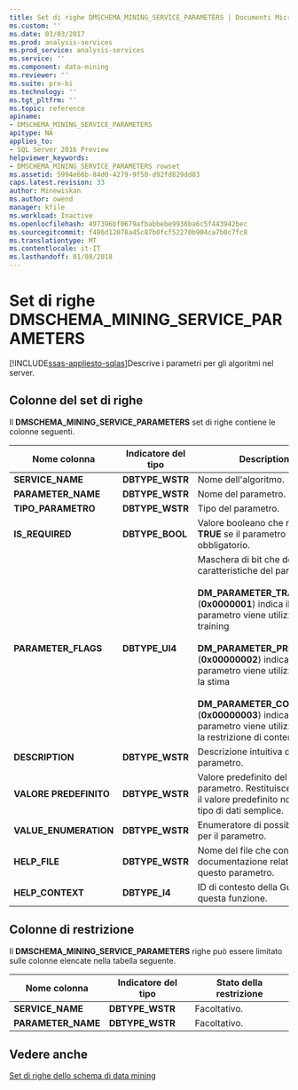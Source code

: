 ```yaml
---
title: Set di righe DMSCHEMA_MINING_SERVICE_PARAMETERS | Documenti Microsoft
ms.custom: ''
ms.date: 03/03/2017
ms.prod: analysis-services
ms.prod_service: analysis-services
ms.service: ''
ms.component: data-mining
ms.reviewer: ''
ms.suite: pro-bi
ms.technology: ''
ms.tgt_pltfrm: ''
ms.topic: reference
apiname:
- DMSCHEMA_MINING_SERVICE_PARAMETERS
apitype: NA
applies_to:
- SQL Server 2016 Preview
helpviewer_keywords:
- DMSCHEMA_MINING_SERVICE_PARAMETERS rowset
ms.assetid: 5994e66b-84d0-4279-9f50-d92fd829dd83
caps.latest.revision: 33
author: Minewiskan
ms.author: owend
manager: kfile
ms.workload: Inactive
ms.openlocfilehash: 497396bf0679afbabbebe9936ba6c5f443942bec
ms.sourcegitcommit: f486d12078a45c87b0fcf52270b904ca7b0c7fc8
ms.translationtype: MT
ms.contentlocale: it-IT
ms.lasthandoff: 01/08/2018
---
```

# <a name="dmschemaminingserviceparameters-rowset"></a>Set di righe DMSCHEMA_MINING_SERVICE_PARAMETERS
[!INCLUDE[ssas-appliesto-sqlas](../../../includes/ssas-appliesto-sqlas.md)]Descrive i parametri per gli algoritmi nel server.  
  
## <a name="rowset-columns"></a>Colonne del set di righe  
 Il **DMSCHEMA_MINING_SERVICE_PARAMETERS** set di righe contiene le colonne seguenti.  
  
|Nome colonna|Indicatore del tipo|Description|  
|-----------------|--------------------|-----------------|  
|**SERVICE_NAME**|**DBTYPE_WSTR**|Nome dell'algoritmo.|  
|**PARAMETER_NAME**|**DBTYPE_WSTR**|Nome del parametro.|  
|**TIPO_PARAMETRO**|**DBTYPE_WSTR**|Tipo del parametro.|  
|**IS_REQUIRED**|**DBTYPE_BOOL**|Valore booleano che restituisce **TRUE** se il parametro è obbligatorio.|  
|**PARAMETER_FLAGS**|**DBTYPE_UI4**|Maschera di bit che descrive le caratteristiche del parametro:<br /><br /> **DM_PARAMETER_TRAINING** (**0x0000001**) indica il parametro viene utilizzato per il training<br /><br /> **DM_PARAMETER_PREDICTION** (**0x00000002**) indica il parametro viene utilizzato per la stima<br /><br /> **DM_PARAMETER_CONTENT** (**0x00000003**) indica il parametro viene utilizzato per la restrizione di contenuto|  
|**DESCRIPTION**|**DBTYPE_WSTR**|Descrizione intuitiva del parametro.|  
|**VALORE PREDEFINITO**|**DBTYPE_WSTR**|Valore predefinito del parametro. Restituisce **NULL** se il valore predefinito non è un tipo di dati semplice.|  
|**VALUE_ENUMERATION**|**DBTYPE_WSTR**|Enumeratore di possibili valori per il parametro.|  
|**HELP_FILE**|**DBTYPE_WSTR**|Nome del file che contiene la documentazione relativa a questo parametro.|  
|**HELP_CONTEXT**|**DBTYPE_I4**|ID di contesto della Guida per questa funzione.|  
  
## <a name="restriction-columns"></a>Colonne di restrizione  
 Il **DMSCHEMA_MINING_SERVICE_PARAMETERS** righe può essere limitato sulle colonne elencate nella tabella seguente.  
  
|Nome colonna|Indicatore del tipo|Stato della restrizione|  
|-----------------|--------------------|-----------------------|  
|**SERVICE_NAME**|**DBTYPE_WSTR**|Facoltativo.|  
|**PARAMETER_NAME**|**DBTYPE_WSTR**|Facoltativo.|  
  
## <a name="see-also"></a>Vedere anche  
 [Set di righe dello schema di data mining](../../../analysis-services/schema-rowsets/data-mining/data-mining-schema-rowsets.md)  
  
  
